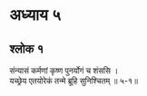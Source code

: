 # अध्याय ५

## श्लोक १

संन्यासं कर्मणां कृष्ण पुनर्योगं च शंससि ।<br>यच्छ्रेय एतयोरेकं तन्मे ब्रूहि सुनिश्चितम् ॥ ५-१॥<br><br>

